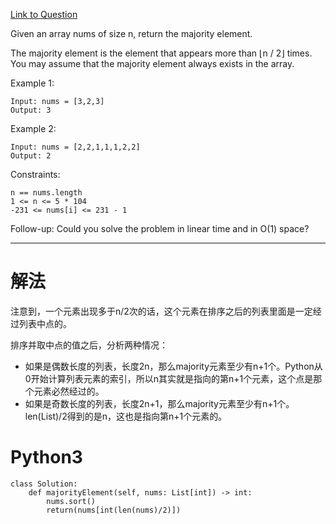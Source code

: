 [Link to Question](https://leetcode.com/explore/interview/card/top-interview-questions-medium/114/others/824/)




Given an array nums of size n, return the majority element.

The majority element is the element that appears more than ⌊n / 2⌋ times. You may assume that the majority element always exists in the array.

 

Example 1:
```
Input: nums = [3,2,3]
Output: 3
```
Example 2:
```
Input: nums = [2,2,1,1,1,2,2]
Output: 2
 ```

Constraints:
```
n == nums.length
1 <= n <= 5 * 104
-231 <= nums[i] <= 231 - 1
 ```

Follow-up: Could you solve the problem in linear time and in O(1) space?

-----
# 解法
注意到，一个元素出现多于n/2次的话，这个元素在排序之后的列表里面是一定经过列表中点的。

排序并取中点的值之后，分析两种情况：
- 如果是偶数长度的列表，长度2n，那么majority元素至少有n+1个。Python从0开始计算列表元素的索引，所以n其实就是指向的第n+1个元素，这个点是那个元素必然经过的。
- 如果是奇数长度的列表，长度2n+1，那么majority元素至少有n+1个。len(List)/2得到的是n，这也是指向第n+1个元素的。

# Python3
```python3
class Solution:
    def majorityElement(self, nums: List[int]) -> int:
        nums.sort()
        return(nums[int(len(nums)/2)])

```